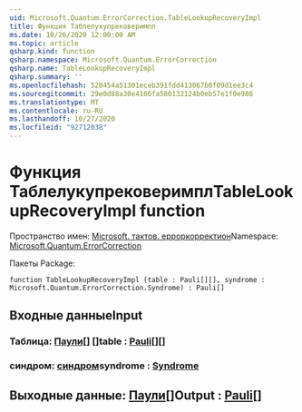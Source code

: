 ```yaml
---
uid: Microsoft.Quantum.ErrorCorrection.TableLookupRecoveryImpl
title: Функция Таблелукупрековеримпл
ms.date: 10/26/2020 12:00:00 AM
ms.topic: article
qsharp.kind: function
qsharp.namespace: Microsoft.Quantum.ErrorCorrection
qsharp.name: TableLookupRecoveryImpl
qsharp.summary: ''
ms.openlocfilehash: 520454a51301eceb391fdd413067b0f09d1ee3c4
ms.sourcegitcommit: 29e0d88a30e4166fa580132124b0eb57e1f0e986
ms.translationtype: MT
ms.contentlocale: ru-RU
ms.lasthandoff: 10/27/2020
ms.locfileid: "92712038"
---
```

# <a name="tablelookuprecoveryimpl-function"></a><span data-ttu-id="b31e6-102">Функция Таблелукупрековеримпл</span><span class="sxs-lookup"><span data-stu-id="b31e6-102">TableLookupRecoveryImpl function</span></span>

<span data-ttu-id="b31e6-103">Пространство имен: [Microsoft. тактов. ерроркорректион](xref:Microsoft.Quantum.ErrorCorrection)</span><span class="sxs-lookup"><span data-stu-id="b31e6-103">Namespace: [Microsoft.Quantum.ErrorCorrection](xref:Microsoft.Quantum.ErrorCorrection)</span></span>

<span data-ttu-id="b31e6-104">Пакеты [](https://nuget.org/packages/)</span><span class="sxs-lookup"><span data-stu-id="b31e6-104">Package: [](https://nuget.org/packages/)</span></span>




```qsharp
function TableLookupRecoveryImpl (table : Pauli[][], syndrome : Microsoft.Quantum.ErrorCorrection.Syndrome) : Pauli[]
```


## <a name="input"></a><span data-ttu-id="b31e6-105">Входные данные</span><span class="sxs-lookup"><span data-stu-id="b31e6-105">Input</span></span>

### <a name="table--pauli"></a><span data-ttu-id="b31e6-106">Таблица: [Паули](xref:microsoft.quantum.lang-ref.pauli)[] []</span><span class="sxs-lookup"><span data-stu-id="b31e6-106">table : [Pauli](xref:microsoft.quantum.lang-ref.pauli)[][]</span></span>




### <a name="syndrome--syndrome"></a><span data-ttu-id="b31e6-107">синдром: [синдром](xref:Microsoft.Quantum.ErrorCorrection.Syndrome)</span><span class="sxs-lookup"><span data-stu-id="b31e6-107">syndrome : [Syndrome](xref:Microsoft.Quantum.ErrorCorrection.Syndrome)</span></span>





## <a name="output--pauli"></a><span data-ttu-id="b31e6-108">Выходные данные: [Паули](xref:microsoft.quantum.lang-ref.pauli)[]</span><span class="sxs-lookup"><span data-stu-id="b31e6-108">Output : [Pauli](xref:microsoft.quantum.lang-ref.pauli)[]</span></span>

